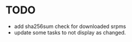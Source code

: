 TODO
====
* add sha256sum check for downloaded srpms
* update some tasks to not display as changed.
